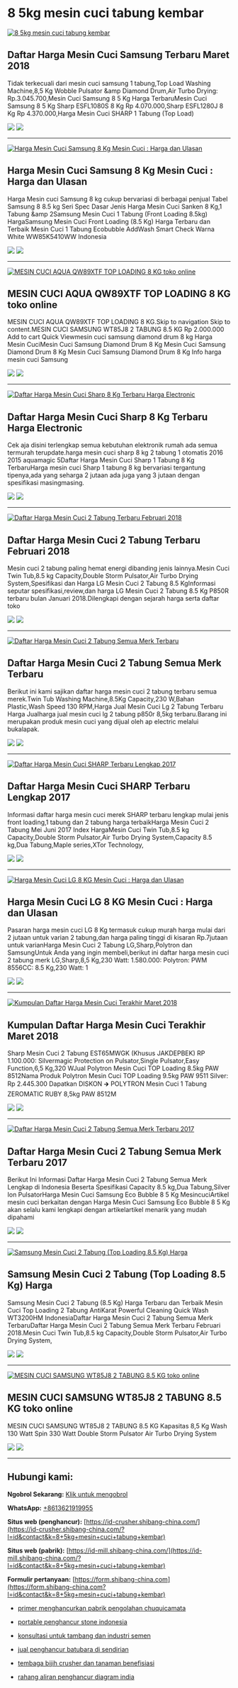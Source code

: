 # 8 5kg mesin cuci tabung kembar

<a href="https://swt.shibang-china.com/?l=id&img&k=8+5kg+mesin+cuci+tabung+kembar" target="_blank">![8 5kg mesin cuci tabung kembar](http://static.shibang-china.com/all-800x300/568.jpg)</a>

## Daftar Harga Mesin Cuci Samsung Terbaru Maret 2018
Tidak terkecuali dari mesin cuci samsung 1 tabung,Top Load Washing Machine,8,5 Kg Wobble Pulsator &amp Diamond Drum,Air Turbo Drying: Rp.3.045.700,Mesin Cuci Samsung 8 5 Kg Harga TerbaruMesin Cuci Samsung 8 5 Kg Sharp ESFL1080S 8 Kg Rp 4.070.000,Sharp ESFL1280J 8 Kg Rp 4.370.000,Harga Mesin Cuci SHARP 1 Tabung (Top Load)


<a href="https://whatsapp.shibangsoft.com/WhatsApp.php" target="_blank" title="WhatsApp">![](http://static.shibang-china.com/icon/whatsapp.png)</a> <a href="https://swt.shibang-china.com/?l=id&icon&k=8+5kg+mesin+cuci+tabung+kembar" target="_blank">![](http://static.shibang-china.com/icon/chat-id.png)</a>

---

<a href="https://swt.shibang-china.com/?l=id&img&k=8+5kg+mesin+cuci+tabung+kembar" target="_blank">![Harga Mesin Cuci Samsung 8 Kg Mesin Cuci : Harga dan Ulasan](http://static.shibang-china.com/all-800x300/941.jpg)</a>

## Harga Mesin Cuci Samsung 8 Kg Mesin Cuci : Harga dan Ulasan
Harga Mesin cuci Samsung 8 kg cukup bervariasi di berbagai penjual Tabel Samsung 8 8.5 kg Seri Spec Dasar Jenis Harga Mesin Cuci Sanken 8 Kg,1 Tabung &amp 2Samsung Mesin Cuci 1 Tabung (Front Loading 8.5kg) HargaSamsung Mesin Cuci Front Loading (8.5 Kg) Harga Terbaru dan Terbaik Mesin Cuci 1 Tabung Ecobubble AddWash Smart Check Warna White WW85K5410WW Indonesia


<a href="https://whatsapp.shibangsoft.com/WhatsApp.php" target="_blank" title="WhatsApp">![](http://static.shibang-china.com/icon/whatsapp.png)</a> <a href="https://swt.shibang-china.com/?l=id&icon&k=8+5kg+mesin+cuci+tabung+kembar" target="_blank">![](http://static.shibang-china.com/icon/chat-id.png)</a>

---

<a href="https://swt.shibang-china.com/?l=id&img&k=8+5kg+mesin+cuci+tabung+kembar" target="_blank">![MESIN CUCI AQUA QW89XTF TOP LOADING 8 KG toko online](http://static.shibang-china.com/all-800x300/1171.jpg)</a>

## MESIN CUCI AQUA QW89XTF TOP LOADING 8 KG toko online
MESIN CUCI AQUA QW89XTF TOP LOADING 8 KG.Skip to navigation Skip to content.MESIN CUCI SAMSUNG WT85J8 2 TABUNG 8.5 KG Rp 2.000.000 Add to cart Quick Viewmesin cuci samsung diamond drum 8 kg Harga Mesin CuciMesin Cuci Samsung Diamond Drum 8 Kg Mesin Cuci Samsung Diamond Drum 8 Kg Mesin Cuci Samsung Diamond Drum 8 Kg Info harga mesin cuci Samsung


<a href="https://whatsapp.shibangsoft.com/WhatsApp.php" target="_blank" title="WhatsApp">![](http://static.shibang-china.com/icon/whatsapp.png)</a> <a href="https://swt.shibang-china.com/?l=id&icon&k=8+5kg+mesin+cuci+tabung+kembar" target="_blank">![](http://static.shibang-china.com/icon/chat-id.png)</a>

---

<a href="https://swt.shibang-china.com/?l=id&img&k=8+5kg+mesin+cuci+tabung+kembar" target="_blank">![Daftar Harga Mesin Cuci Sharp 8 Kg Terbaru Harga Electronic](http://static.shibang-china.com/all-800x300/1176.jpg)</a>

## Daftar Harga Mesin Cuci Sharp 8 Kg Terbaru Harga Electronic
Cek aja disini terlengkap semua kebutuhan elektronik rumah ada semua termurah terupdate.harga mesin cuci sharp 8 kg 2 tabung 1 otomatis 2016 2015 aquamagic 5Daftar Harga Mesin Cuci Sharp 1 Tabung 8 Kg TerbaruHarga mesin cuci Sharp 1 tabung 8 kg bervariasi tergantung tipenya,ada yang seharga 2 jutaan ada juga yang 3 jutaan dengan spesifikasi masingmasing.


<a href="https://whatsapp.shibangsoft.com/WhatsApp.php" target="_blank" title="WhatsApp">![](http://static.shibang-china.com/icon/whatsapp.png)</a> <a href="https://swt.shibang-china.com/?l=id&icon&k=8+5kg+mesin+cuci+tabung+kembar" target="_blank">![](http://static.shibang-china.com/icon/chat-id.png)</a>

---

<a href="https://swt.shibang-china.com/?l=id&img&k=8+5kg+mesin+cuci+tabung+kembar" target="_blank">![Daftar Harga Mesin Cuci 2 Tabung Terbaru Februari 2018](http://static.shibang-china.com/all-800x300/1003.jpg)</a>

## Daftar Harga Mesin Cuci 2 Tabung Terbaru Februari 2018
Mesin cuci 2 tabung paling hemat energi dibanding jenis lainnya.Mesin Cuci Twin Tub,8.5 kg Capacity,Double Storm Pulsator,Air Turbo Drying System,Spesifikasi dan Harga LG Mesin Cuci 2 Tabung 8.5 KgInformasi seputar spesifikasi,review,dan harga LG Mesin Cuci 2 Tabung 8.5 Kg P850R terbaru bulan Januari 2018.Dilengkapi dengan sejarah harga serta daftar toko


<a href="https://whatsapp.shibangsoft.com/WhatsApp.php" target="_blank" title="WhatsApp">![](http://static.shibang-china.com/icon/whatsapp.png)</a> <a href="https://swt.shibang-china.com/?l=id&icon&k=8+5kg+mesin+cuci+tabung+kembar" target="_blank">![](http://static.shibang-china.com/icon/chat-id.png)</a>

---

<a href="https://swt.shibang-china.com/?l=id&img&k=8+5kg+mesin+cuci+tabung+kembar" target="_blank">![Daftar Harga Mesin Cuci 2 Tabung Semua Merk Terbaru](http://static.shibang-china.com/all-800x300/1230.jpg)</a>

## Daftar Harga Mesin Cuci 2 Tabung Semua Merk Terbaru
Berikut ini kami sajikan daftar harga mesin cuci 2 tabung terbaru semua merek.Twin Tub Washing Machine,8.5Kg Capacity,230 W,Bahan Plastic,Wash Speed 130 RPM,Harga Jual Mesin Cuci Lg 2 Tabung Terbaru Harga Jualharga jual mesin cuci lg 2 tabung p850r 8,5kg terbaru.Barang ini merupakan produk mesin cuci yang dijual oleh ap electric melalui bukalapak.


<a href="https://whatsapp.shibangsoft.com/WhatsApp.php" target="_blank" title="WhatsApp">![](http://static.shibang-china.com/icon/whatsapp.png)</a> <a href="https://swt.shibang-china.com/?l=id&icon&k=8+5kg+mesin+cuci+tabung+kembar" target="_blank">![](http://static.shibang-china.com/icon/chat-id.png)</a>

---

<a href="https://swt.shibang-china.com/?l=id&img&k=8+5kg+mesin+cuci+tabung+kembar" target="_blank">![Daftar Harga Mesin Cuci SHARP Terbaru Lengkap 2017](http://static.shibang-china.com/all-800x300/438.jpg)</a>

## Daftar Harga Mesin Cuci SHARP Terbaru Lengkap 2017
Informasi daftar harga mesin cuci merek SHARP terbaru lengkap mulai jenis front loading,1 tabung dan 2 tabung harga terbaikHarga Mesin Cuci 2 Tabung Mei Juni 2017 Index HargaMesin Cuci Twin Tub,8.5 kg Capacity,Double Storm Pulsator,Air Turbo Drying System,Capacity 8.5 kg,Dua Tabung,Maple series,XTor Technology,


<a href="https://whatsapp.shibangsoft.com/WhatsApp.php" target="_blank" title="WhatsApp">![](http://static.shibang-china.com/icon/whatsapp.png)</a> <a href="https://swt.shibang-china.com/?l=id&icon&k=8+5kg+mesin+cuci+tabung+kembar" target="_blank">![](http://static.shibang-china.com/icon/chat-id.png)</a>

---

<a href="https://swt.shibang-china.com/?l=id&img&k=8+5kg+mesin+cuci+tabung+kembar" target="_blank">![Harga Mesin Cuci LG 8 KG Mesin Cuci : Harga dan Ulasan](http://static.shibang-china.com/all-800x300/714.jpg)</a>

## Harga Mesin Cuci LG 8 KG Mesin Cuci : Harga dan Ulasan
Pasaran harga mesin cuci LG 8 Kg termasuk cukup murah harga mulai dari 2 jutaan untuk varian 2 tabung,dan harga paling tinggi di kisaran Rp.7jutaan untuk varianHarga Mesin Cuci 2 Tabung LG,Sharp,Polytron dan SamsungUntuk Anda yang ingin membeli,berikut ini daftar harga mesin cuci 2 tabung merk LG,Sharp,8,5 Kg,230 Watt: 1.580.000: Polytron: PWM 8556CC: 8.5 Kg,230 Watt: 1


<a href="https://whatsapp.shibangsoft.com/WhatsApp.php" target="_blank" title="WhatsApp">![](http://static.shibang-china.com/icon/whatsapp.png)</a> <a href="https://swt.shibang-china.com/?l=id&icon&k=8+5kg+mesin+cuci+tabung+kembar" target="_blank">![](http://static.shibang-china.com/icon/chat-id.png)</a>

---

<a href="https://swt.shibang-china.com/?l=id&img&k=8+5kg+mesin+cuci+tabung+kembar" target="_blank">![Kumpulan Daftar Harga Mesin Cuci Terakhir Maret 2018](http://static.shibang-china.com/all-800x300/1032.jpg)</a>

## Kumpulan Daftar Harga Mesin Cuci Terakhir Maret 2018
Sharp Mesin Cuci 2 Tabung EST65MWGK (Khusus JAKDEPBEK) RP 1.100.000: Silvermagic Protection on Pulsator,Single Pulsator,Easy Function,6,5 Kg,320 WJual Polytron Mesin Cuci TOP Loading 8.5kg PAW 8512Nama Produk Polytron Mesin Cuci TOP Loading 9.5kg PAW 9511 Silver: Rp 2.445.300 Dapatkan DISKON 🡲 POLYTRON Mesin Cuci 1 Tabung ZEROMATIC RUBY 8,5kg PAW 8512M


<a href="https://whatsapp.shibangsoft.com/WhatsApp.php" target="_blank" title="WhatsApp">![](http://static.shibang-china.com/icon/whatsapp.png)</a> <a href="https://swt.shibang-china.com/?l=id&icon&k=8+5kg+mesin+cuci+tabung+kembar" target="_blank">![](http://static.shibang-china.com/icon/chat-id.png)</a>

---

<a href="https://swt.shibang-china.com/?l=id&img&k=8+5kg+mesin+cuci+tabung+kembar" target="_blank">![Daftar Harga Mesin Cuci 2 Tabung Semua Merk Terbaru 2017](http://static.shibang-china.com/all-800x300/1456.jpg)</a>

## Daftar Harga Mesin Cuci 2 Tabung Semua Merk Terbaru 2017
Berikut Ini Informasi Daftar Harga Mesin Cuci 2 Tabung Semua Merk Lengkap di Indonesia Beserta Spesifikasi Capacity 8.5 kg,Dua Tabung,Silver Ion PulsatorHarga Mesin Cuci Samsung Eco Bubble 8 5 Kg MesincuciArtikel mesin cuci berkaitan dengan Harga Mesin Cuci Samsung Eco Bubble 8 5 Kg akan selalu kami lengkapi dengan artikelartikel menarik yang mudah dipahami


<a href="https://whatsapp.shibangsoft.com/WhatsApp.php" target="_blank" title="WhatsApp">![](http://static.shibang-china.com/icon/whatsapp.png)</a> <a href="https://swt.shibang-china.com/?l=id&icon&k=8+5kg+mesin+cuci+tabung+kembar" target="_blank">![](http://static.shibang-china.com/icon/chat-id.png)</a>

---

<a href="https://swt.shibang-china.com/?l=id&img&k=8+5kg+mesin+cuci+tabung+kembar" target="_blank">![Samsung Mesin Cuci 2 Tabung (Top Loading 8.5 Kg) Harga](http://static.shibang-china.com/all-800x300/417.jpg)</a>

## Samsung Mesin Cuci 2 Tabung (Top Loading 8.5 Kg) Harga
Samsung Mesin Cuci 2 Tabung (8.5 Kg) Harga Terbaru dan Terbaik Mesin Cuci Top Loading 2 Tabung AntiKarat Powerful Cleaning Quick Wash WT3200HM IndonesiaDaftar Harga Mesin Cuci 2 Tabung Semua Merk TerbaruDaftar Harga Mesin Cuci 2 Tabung Semua Merk Terbaru Februari 2018.Mesin Cuci Twin Tub,8.5 kg Capacity,Double Storm Pulsator,Air Turbo Drying System,


<a href="https://whatsapp.shibangsoft.com/WhatsApp.php" target="_blank" title="WhatsApp">![](http://static.shibang-china.com/icon/whatsapp.png)</a> <a href="https://swt.shibang-china.com/?l=id&icon&k=8+5kg+mesin+cuci+tabung+kembar" target="_blank">![](http://static.shibang-china.com/icon/chat-id.png)</a>

---

<a href="https://swt.shibang-china.com/?l=id&img&k=8+5kg+mesin+cuci+tabung+kembar" target="_blank">![MESIN CUCI SAMSUNG WT85J8 2 TABUNG 8.5 KG toko online](http://static.shibang-china.com/all-800x300/1058.jpg)</a>

## MESIN CUCI SAMSUNG WT85J8 2 TABUNG 8.5 KG toko online
MESIN CUCI SAMSUNG WT85J8 2 TABUNG 8.5 KG Kapasitas 8,5 Kg Wash 130 Watt Spin 330 Watt Double Storm Pulsator Air Turbo Drying System

<a href="https://whatsapp.shibangsoft.com/WhatsApp.php" target="_blank" title="WhatsApp">![](http://static.shibang-china.com/icon/whatsapp.png)</a> <a href="https://swt.shibang-china.com/?l=id&icon&k=8+5kg+mesin+cuci+tabung+kembar" target="_blank">![](http://static.shibang-china.com/icon/chat-id.png)</a>

---
## Hubungi kami:

**Ngobrol Sekarang:** [Klik untuk mengobrol](https://swt.shibang-china.com?l=id&contact&k=8+5kg+mesin+cuci+tabung+kembar)

**WhatsApp:**  [+8613621919955](https://whatsapp.shibangsoft.com/WhatsApp.php)

**Situs web (penghancur):** [https://id-crusher.shibang-china.com/](https://id-crusher.shibang-china.com/?l=id&contact&k=8+5kg+mesin+cuci+tabung+kembar)

**Situs web (pabrik):** [https://id-mill.shibang-china.com/](https://id-mill.shibang-china.com/?l=id&contact&k=8+5kg+mesin+cuci+tabung+kembar)

**Formulir pertanyaan:** [https://form.shibang-china.com](https://form.shibang-china.com?l=id&contact&k=8+5kg+mesin+cuci+tabung+kembar)

* [primer menghancurkan pabrik pengolahan chuquicamata](../22/primer%20menghancurkan%20pabrik%20pengolahan%20chuquicamata.md)

* [portable penghancur stone indonesia](../29/portable%20penghancur%20stone%20indonesia.md)

* [konsultasi untuk tambang dan industri semen](../26/konsultasi%20untuk%20tambang%20dan%20industri%20semen.md)

* [jual penghancur batubara di sendirian](../23/jual%20penghancur%20batubara%20di%20sendirian.md)

* [tembaga bijih crusher dan tanaman benefisiasi](../20/tembaga%20bijih%20crusher%20dan%20tanaman%20benefisiasi.md)

* [rahang aliran penghancur diagram india](../25/rahang%20aliran%20penghancur%20diagram%20india.md)